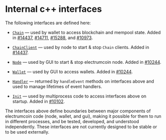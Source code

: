 # Internal c++ interfaces

The following interfaces are defined here:

* [`Chain`](chain.h) — used by wallet to access blockchain and mempool state. Added in [#14437](https://github.com/electrumcoin/electrumcoincon/pull/14437), [#14711](https://github.com/electrumcoincon/electrumcoincon/pull/14711), [#15288](https://github.com/electrumcoincon/electrumcoincon/pull/15288), and [#10973](https://github.com/electrumcoincon/electrumcoincon/pull/10973).

* [`ChainClient`](chain.h) — used by node to start & stop `Chain` clients. Added in [#14437](https://github.com/electrumcoin/electrumcoincon/pull/14437).

* [`Node`](node.h) — used by GUI to start & stop electrumcoin node. Added in [#10244](https://github.com/electrumcoincon/electrumcoincon/pull/10244).

* [`Wallet`](wallet.h) — used by GUI to access wallets. Added in [#10244](https://github.com/electrumcoin/electrumcoincon/pull/10244).

* [`Handler`](handler.h) — returned by `handleEvent` methods on interfaces above and used to manage lifetimes of event handlers.

* [`Init`](init.h) — used by multiprocess code to access interfaces above on startup. Added in [#10102](https://github.com/electrumcoin/electrumcoincon/pull/10102).

The interfaces above define boundaries between major components of electrumcoin code (node, wallet, and gui), making it possible for them to run in different processes, and be tested, developed, and understood independently. These interfaces are not currently designed to be stable or to be used externally.
